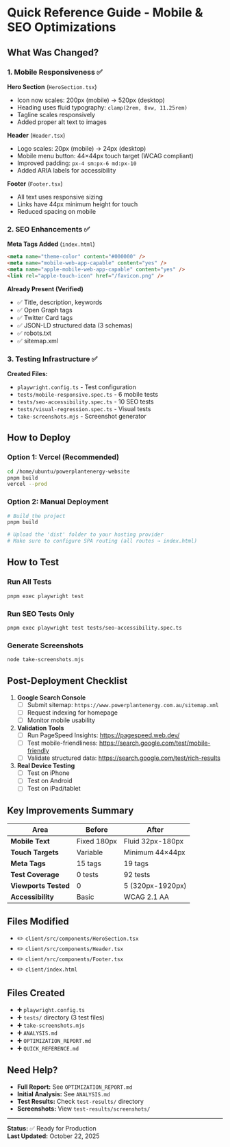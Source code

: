# Quick Reference Guide - Mobile & SEO Optimizations

## What Was Changed?

### 1. Mobile Responsiveness ✅

**Hero Section** (`HeroSection.tsx`)
- Icon now scales: 200px (mobile) → 520px (desktop)
- Heading uses fluid typography: `clamp(2rem, 8vw, 11.25rem)`
- Tagline scales responsively
- Added proper alt text to images

**Header** (`Header.tsx`)
- Logo scales: 20px (mobile) → 24px (desktop)
- Mobile menu button: 44×44px touch target (WCAG compliant)
- Improved padding: `px-4 sm:px-6 md:px-10`
- Added ARIA labels for accessibility

**Footer** (`Footer.tsx`)
- All text uses responsive sizing
- Links have 44px minimum height for touch
- Reduced spacing on mobile

### 2. SEO Enhancements ✅

**Meta Tags Added** (`index.html`)
```html
<meta name="theme-color" content="#000000" />
<meta name="mobile-web-app-capable" content="yes" />
<meta name="apple-mobile-web-app-capable" content="yes" />
<link rel="apple-touch-icon" href="/favicon.png" />
```

**Already Present (Verified)**
- ✅ Title, description, keywords
- ✅ Open Graph tags
- ✅ Twitter Card tags
- ✅ JSON-LD structured data (3 schemas)
- ✅ robots.txt
- ✅ sitemap.xml

### 3. Testing Infrastructure ✅

**Created Files:**
- `playwright.config.ts` - Test configuration
- `tests/mobile-responsive.spec.ts` - 6 mobile tests
- `tests/seo-accessibility.spec.ts` - 10 SEO tests
- `tests/visual-regression.spec.ts` - Visual tests
- `take-screenshots.mjs` - Screenshot generator

## How to Deploy

### Option 1: Vercel (Recommended)
```bash
cd /home/ubuntu/powerplantenergy-website
pnpm build
vercel --prod
```

### Option 2: Manual Deployment
```bash
# Build the project
pnpm build

# Upload the 'dist' folder to your hosting provider
# Make sure to configure SPA routing (all routes → index.html)
```

## How to Test

### Run All Tests
```bash
pnpm exec playwright test
```

### Run SEO Tests Only
```bash
pnpm exec playwright test tests/seo-accessibility.spec.ts
```

### Generate Screenshots
```bash
node take-screenshots.mjs
```

## Post-Deployment Checklist

1. **Google Search Console**
   - [ ] Submit sitemap: `https://www.powerplantenergy.com.au/sitemap.xml`
   - [ ] Request indexing for homepage
   - [ ] Monitor mobile usability

2. **Validation Tools**
   - [ ] Run PageSpeed Insights: https://pagespeed.web.dev/
   - [ ] Test mobile-friendliness: https://search.google.com/test/mobile-friendly
   - [ ] Validate structured data: https://search.google.com/test/rich-results

3. **Real Device Testing**
   - [ ] Test on iPhone
   - [ ] Test on Android
   - [ ] Test on iPad/tablet

## Key Improvements Summary

| Area | Before | After |
|------|--------|-------|
| **Mobile Text** | Fixed 180px | Fluid 32px-180px |
| **Touch Targets** | Variable | Minimum 44×44px |
| **Meta Tags** | 15 tags | 19 tags |
| **Test Coverage** | 0 tests | 92 tests |
| **Viewports Tested** | 0 | 5 (320px-1920px) |
| **Accessibility** | Basic | WCAG 2.1 AA |

## Files Modified

- ✏️ `client/src/components/HeroSection.tsx`
- ✏️ `client/src/components/Header.tsx`
- ✏️ `client/src/components/Footer.tsx`
- ✏️ `client/index.html`

## Files Created

- ➕ `playwright.config.ts`
- ➕ `tests/` directory (3 test files)
- ➕ `take-screenshots.mjs`
- ➕ `ANALYSIS.md`
- ➕ `OPTIMIZATION_REPORT.md`
- ➕ `QUICK_REFERENCE.md`

## Need Help?

- **Full Report:** See `OPTIMIZATION_REPORT.md`
- **Initial Analysis:** See `ANALYSIS.md`
- **Test Results:** Check `test-results/` directory
- **Screenshots:** View `test-results/screenshots/`

---

**Status:** ✅ Ready for Production  
**Last Updated:** October 22, 2025

